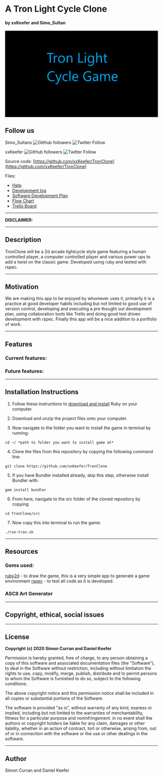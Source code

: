 # A Tron Light Cycle Clone 

#### by xxKeefer and Simo_Sultan

![Tron Light Cycle Clone](https://github.com/xxKeefer/TronClone/blob/master/docs/logo.png)


## Follow us

Simo_Sultans
![GitHub followers](https://img.shields.io/github/followers/SimoSultan?style=social)
![Twitter Follow](https://img.shields.io/twitter/follow/simo_sultan?style=social)

xxKeefer
![GitHub followers](https://img.shields.io/github/followers/xxKeefer?style=social)
![Twitter Follow](https://img.shields.io/twitter/follow/xxkeefer?style=social)


Source code: [https://github.com/xxKeefer/TronClone](https://github.com/xxKeefer/TronClone)


Files:
- [Help](https://https://github.com/xxKeefer/TronClone/blob/master/docs/help.md)
- [Development log](https://https://github.com/xxKeefer/TronClone/blob/master/docs/dev_log.md)
- [Software Development Plan](https://https://github.com/xxKeefer/TronClone/blob/master/docs/sdp.md)
- [Flow Chart](https://miro.com/app/board/o9J_ksv3ufg=/)
- [Trello Board](https://trello.com/b/s9wZhtPv/tronclone)



---



**DISCLAIMER:**	  
<!-- **This game does not represent any one coding bootcamp, it is just my interpretation.	
And spoiler alert, but the goal of this game is to graduate and get a job. Completing the basic obstacles in this game does not resemble how to get a job in the real world**  -->


---



## Description

TronClone will be a 2d arcade lightcycle style game featuring a human controlled player, a computer controlled player and various power ups to add a twist on the classic game. Developed using ruby and tested with rspec.



---



## Motivation

We are making this app to be enjoyed by whomever uses it, primarily it is a practice at good developer habits including but not limited to good use of version control, developing and executing a pre thought out development plan, using collaboration tools like Trello and doing good test driven development with rspec. Finally this app will be a nice addition to a portfolio of work.

---



## Features	

### Current features:  
<!-- - player will face challenges involving 3 questions
- player will get different amounts of EXP depending on how they complete the challenges
- at multiple points throughout the game the player is offered opportunities to give up
- player can level up with extra activities
- once player reaches desired EXP, they graduate and look for a job (complete the game)
- if they are not at the desired EXP, they are required to undertake extra activities before completion to level up -->

### Future features:
<!-- 
- the player can choose if they want to do more extra activities at the end of the game
- add functionality to extra activities and so forth, rather than just a wait func
- add more than 3 questions in to challenges
- store a list of questions in a file in docs, which a script will then put those questions and answers into the app
- display more ascii characters around, regarding a levels, extra activities and enemies
- add question and stage number counter under message
- player can receive a generated graduate certificate to download at the end of the game
- add assignments as another challenge for the player
- have EXP levels for each sub class of extra activities that contribute and also have different modifiers that calculate towards total EXP
- have the ability for a player to start out at different levels (master, advanced, beginner and noob programmers), for initial release, everyone starts out at noob
- have different levels of questions i.e. they will get harder as the game progresses, and also if the player chooses to start out at a higher level they will receive harder questions form the start -->



---



## Installation Instructions

1. Follow these instructions to [download and install](https://www.ruby-lang.org/en/documentation/installation/) Ruby on your computer. 
2. Download and unzip the project files onto your computer. 

3. Now navigate to the folder you want to install the game in terminal by running:

```
cd ~/ *path to folder you want to install game at*
```

4. Clone the files from this repository by copying the following command line:

```
git clone https://github.com/xxKeefer/TronClone
```

5. If you have Bundler installed already, skip this step, otherwise install Bundler with:

```
gem install bundler
```

6. From here, navigate to the src folder of the cloned repository by copying:

```
cd TronClone/src
```

7. Now copy this into terminal to run the game:

```
./run-tron.sh
```




---



## Resources

### Gems used:

<!-- 
Your Coding Journey utilizes these gems for the main flow of the app and for an enhanced user experience. 
* [Bundler](https://bundler.io/) - Used to handle all Gem installs. Also allowing the player to set up the necessary plugins to run the game. 
* [TTY-Prompt](https://github.com/piotrmurach/tty-prompt) - To enable the computer to easily navigate the console and delete lines. -->
[ruby2d](https://www.ruby2d.com/) - to draw the game, this is a very simple app to generate a game environment
[rspec](https://github.com/rspec) - to test all code as it is developed.

### ASCII Art Generator

<!-- Utilised the following link for the Header ASCII art:

[http://patorjk.com/](http://patorjk.com/software/taag/#p=display&f=Graffiti&t=Type%20Something%20) -->



---


## Copyright, ethical, social issues

<!-- Copyright wasn't thought to be of concern as the game is free, open sourced and a text-based game. The only issue that was raised before development was that it can't associate with any particular branding qualities from a learning to code course. This made the game text more generic, departing from any issues surrounding this. -->

---

## License
**Copyright (c) 2020 Simon Curran and Daniel Keefer** 

Permission is hereby granted, free of charge, to any person obtaining a copy of this software and associated documentation files (the "Software"), to deal in the Software without restriction, including without limitation the rights to use, copy, modify, merge, publish, distribute and to permit persons to whom the Software is furnished to do so, subject to the following conditions:

The above copyright notice and this permission notice shall be included in all copies or substantial portions of the Software.

The software is provided "as is", without warranty of any kind, express or implied, including but not limited to the warranties of merchantability, fitness for a particular purpose and noninfringement. in no event shall the authors or copyright holders be liable for any claim, damages or other liability, whether in an action of contract, tort or otherwise, arising from, out of or in connection with the software or the use or other dealings in the software.

---

## Author
Simon Curran and Daniel Keefer